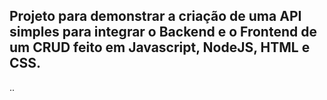 ## Projeto para demonstrar a criação de uma API simples para integrar o Backend e o Frontend de um CRUD feito em Javascript, NodeJS, HTML e CSS.
..

